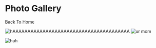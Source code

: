 # Photo Gallery

[Back To Home](/)

![hAAAAAAAAAAAAAAAAAAAAAAAAAAAAAAAAAAAAAAA](http://www.wikihow.com/images/6/64/Stop-a-Dog-from-Jumping-Step-6-Version-2.jpg)
![ur mom](https://images.wagwalkingweb.com/media/articles/dog/fluid-therapy/fluid-therapy.jpg)

![huh](https://jqiao6835.github.io/Qiaowo.github.io/images/jam%20fluffly%20black%20cape%20(2).jpg)